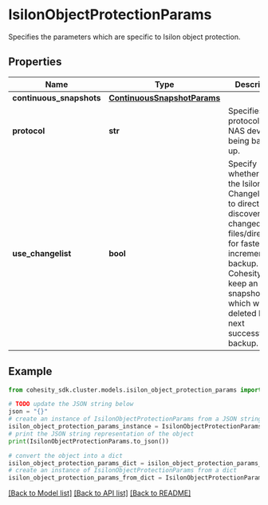 # IsilonObjectProtectionParams

Specifies the parameters which are specific to Isilon object protection.

## Properties

Name | Type | Description | Notes
------------ | ------------- | ------------- | -------------
**continuous_snapshots** | [**ContinuousSnapshotParams**](ContinuousSnapshotParams.md) |  | [optional] 
**protocol** | **str** | Specifies the protocol of the NAS device being backed up. | [optional] 
**use_changelist** | **bool** | Specify whether to use the Isilon Changelist API to directly discover changed files/directories for faster incremental backup. Cohesity will keep an extra snapshot which will be deleted by the next successful backup. | [optional] 

## Example

```python
from cohesity_sdk.cluster.models.isilon_object_protection_params import IsilonObjectProtectionParams

# TODO update the JSON string below
json = "{}"
# create an instance of IsilonObjectProtectionParams from a JSON string
isilon_object_protection_params_instance = IsilonObjectProtectionParams.from_json(json)
# print the JSON string representation of the object
print(IsilonObjectProtectionParams.to_json())

# convert the object into a dict
isilon_object_protection_params_dict = isilon_object_protection_params_instance.to_dict()
# create an instance of IsilonObjectProtectionParams from a dict
isilon_object_protection_params_from_dict = IsilonObjectProtectionParams.from_dict(isilon_object_protection_params_dict)
```
[[Back to Model list]](../README.md#documentation-for-models) [[Back to API list]](../README.md#documentation-for-api-endpoints) [[Back to README]](../README.md)


